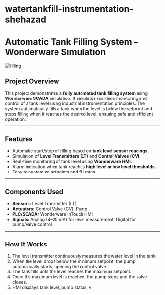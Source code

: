 # watertankfill-instrumentation-shehazad
# Automatic Tank Filling System – Wonderware Simulation
![filling](https://github.com/user-attachments/assets/851059fe-8143-4ba0-a53a-41c51f4109b2)


## Project Overview
This project demonstrates a **fully automated tank filling system** using **Wonderware SCADA** simulation. It simulates real-time monitoring and control of a tank level using industrial instrumentation principles. The system automatically fills a tank when the level is below the setpoint and stops filling when it reaches the desired level, ensuring safe and efficient operation.

---

## Features
- Automatic start/stop of filling based on **tank level sensor readings**.
- Simulation of **Level Transmitters (LT)** and **Control Valves (CV)**.
- Real-time monitoring of tank level using **Wonderware HMI**.
- Alarm indication when tank reaches **high level or low level thresholds**.
- Easy to customize setpoints and fill rates.

---

## Components Used
- **Sensors:** Level Transmitter (LT)
- **Actuators:** Control Valve (CV), Pump
- **PLC/SCADA:** Wonderware InTouch HMI
- **Signals:** Analog (4–20 mA) for level measurement, Digital for pump/valve control

---

## How It Works
1. The level transmitter continuously measures the water level in the tank.
2. When the level drops below the minimum setpoint, the pump automatically starts, opening the control valve.
3. The tank fills until the level reaches the maximum setpoint.
4. Once the maximum level is reached, the pump stops and the valve closes.
5. HMI displays tank level, pump status, v

